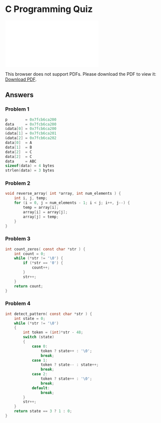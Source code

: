 # C Programming Quiz

<object data="/pdf/quiz.pdf" type="application/pdf" width="700px" height="700px">
    <embed src="/pdf/quiz.pdf">
        <p>This browser does not support PDFs. Please download the PDF to view it: <a href="/pdf/quiz.pdf">Download PDF</a>.</p>
    </embed>
</object>

## Answers

### Problem 1
```c
p        = 0x7fcb6ca200
data     = 0x7fcb6ca200
&data[0] = 0x7fcb6ca200
&data[1] = 0x7fcb6ca201
&data[2] = 0x7fcb6ca202
data[0]  = A
data[1]  = B
data[2]  = C
data[2]  = C
data     = ABC
sizeof(data) = 4 bytes
strlen(data) = 3 bytes
```

### Problem 2
```c
void reverse_array( int *array, int num_elements ) {
    int i, j, temp;
    for (i = 0, j = num_elements - 1; i < j; i++, j--) {
        temp = array[i];
        array[i] = array[j];
        array[j] = temp;
    }
}
```

### Problem 3
```c
int count_zeros( const char *str ) {
    int count = 0;
    while (*str != '\0') {
        if (*str == '0') {
            count++;
        }
        str++;
    }
    return count;
}
```

### Problem 4
```c
int detect_pattern( const char *str ) {
    int state = 0;
    while (*str != '\0')
    {
        int token = (int)*str - 48;
        switch (state)
        {
            case 0:
                token ? state++ : '\0';
                break;
            case 1:
                token ? state-- : state++;
                break;
            case 2:
                token ? state++ : '\0';
                break;
            default:
                break;
        }
        str++;
    }
    return state == 3 ? 1 : 0;
}
```